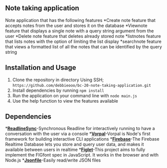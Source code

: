 ## Note taking application

Note application that has the following features
*Create note feature that accepts notes from the user and stores it on the database 
*Viewnote feature that displays a single note with a query string argument from the user
*Delete note feature that deletes already stored note
*listnotes  feature that lists notes with the option of limiting the list display
*searchnote feature that views a formatted list of all the notes that can be identified by the query string

## Installation and Usage

1. Clone the repository in directory Using SSH; ```https://github.com/debbieooo/bc-20-note-taking-application.git```
2. Install dependencies by running ```npm install```
3. Run the application on your command line with ```node main.js```
4. Use the help function to view the features available


## Dependencies
*[**ReadlineSync**](https://www.npmjs.com/package/readline-sync)-Synchronous Readline for interactively running to have a conversation with the user via a console
*[**Vorpal**](https://www.npmjs.com/package/vorpal)-Vorpal is Node's first framework for building interactive CLI applications
*[**Firebase**](https://firebase.google.com/)-The Firebase Realtime Database lets you store and query user data, and makes it available between users in realtime
*[**Figlet**](https://www.npmjs.com/package/figlet)-This project aims to fully implement the FIGfont spec in JavaScript. It works in the browser and with Node.js
*[**Jsonfile**](https://www.npmjs.com/package/jsonfile)-Easily read/write JSON files
